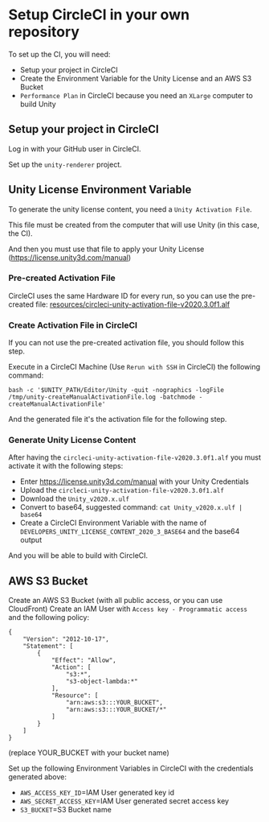 # Setup CircleCI in your own repository

To set up the CI, you will need:

- Setup your project in CircleCI
- Create the Environment Variable for the Unity License and an AWS S3 Bucket
- `Performance Plan` in CircleCI because you need an `XLarge` computer to build Unity

## Setup your project in CircleCI

Log in with your GitHub user in CircleCI.

Set up the `unity-renderer` project.

## Unity License Environment Variable

To generate the unity license content, you need a `Unity Activation File`.

This file must be created from the computer that will use Unity (in this case, the CI).

And then you must use that file to apply your Unity License (https://license.unity3d.com/manual)

### Pre-created Activation File

CircleCI uses the same Hardware ID for every run, so you can use the pre-created file: [resources/circleci-unity-activation-file-v2020.3.0f1.alf](resources/circleci-unity-activation-file-v2020.3.0f1.alf)

### Create Activation File in CircleCI

If you can not use the pre-created activation file, you should follow this step.

Execute in a CircleCI Machine (Use `Rerun with SSH` in CircleCI) the following command:

```
bash -c '$UNITY_PATH/Editor/Unity -quit -nographics -logFile /tmp/unity-createManualActivationFile.log -batchmode -createManualActivationFile'
```

And the generated file it's the activation file for the following step.

### Generate Unity License Content

After having the `circleci-unity-activation-file-v2020.3.0f1.alf` you must activate it with the following steps:
- Enter https://license.unity3d.com/manual with your Unity Credentials
- Upload the `circleci-unity-activation-file-v2020.3.0f1.alf`
- Download the `Unity_v2020.x.ulf`
- Convert to base64, suggested command: `cat Unity_v2020.x.ulf | base64`
- Create a CircleCI Environment Variable with the name of `DEVELOPERS_UNITY_LICENSE_CONTENT_2020_3_BASE64` and the base64 output

And you will be able to build with CircleCI.

## AWS S3 Bucket

Create an AWS S3 Bucket (with all public access, or you can use CloudFront)
Create an IAM User with `Access key - Programmatic access` and the following policy:

```
{
    "Version": "2012-10-17",
    "Statement": [
        {
            "Effect": "Allow",
            "Action": [
                "s3:*",
                "s3-object-lambda:*"
            ],
            "Resource": [
                "arn:aws:s3:::YOUR_BUCKET",
                "arn:aws:s3:::YOUR_BUCKET/*"
            ]
        }
    ]
}
```
(replace YOUR_BUCKET with your bucket name)

Set up the following Environment Variables in CircleCI with the credentials generated above:

- `AWS_ACCESS_KEY_ID`=IAM User generated key id
- `AWS_SECRET_ACCESS_KEY`=IAM User generated secret access key
- `S3_BUCKET`=S3 Bucket name
